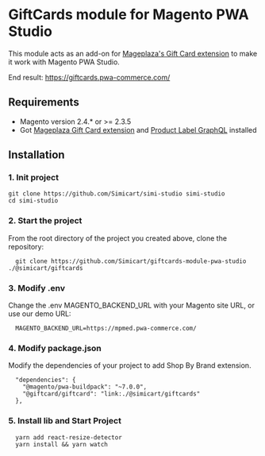 # GiftCards module for Magento PWA Studio

This module acts as an add-on for [Mageplaza's Gift Card extension](https://www.mageplaza.com/magento-2-gift-card-extension/) to make it work with Magento PWA Studio.

End result: https://giftcards.pwa-commerce.com/

## Requirements

- Magento version 2.4.* or >= 2.3.5
- Got [Mageplaza Gift Card extension](https://www.mageplaza.com/magento-2-gift-card-extension/) and [Product Label GraphQL](https://github.com/mageplaza/magento-2-gift-card-graphql) installed

## Installation

### 1. Init project
```
git clone https://github.com/Simicart/simi-studio simi-studio
cd simi-studio
```

### 2. Start the project

From the root directory of the project you created above, clone the repository:

```
  git clone https://github.com/Simicart/giftcards-module-pwa-studio ./@simicart/giftcards
```

### 3. Modify .env

Change the .env MAGENTO_BACKEND_URL with your Magento site URL, or use our demo URL:

```
  MAGENTO_BACKEND_URL=https://mpmed.pwa-commerce.com/
```
### 4. Modify package.json

Modify the dependencies of your project to add Shop By Brand extension.

```
  "dependencies": {
    "@magento/pwa-buildpack": "~7.0.0",
    "@giftcard/giftcard": "link:./@simicart/giftcards"
  },
```

### 5. Install lib and Start Project

```
  yarn add react-resize-detector
  yarn install && yarn watch
```
